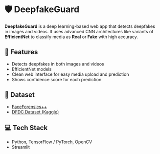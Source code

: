 # 🛡️ DeepfakeGuard

**DeepfakeGuard** is a deep learning-based web app that detects deepfakes in images and videos. It uses advanced CNN architectures like variants of **EfficientNet** to classify media as **Real** or **Fake** with high accuracy.

## 🚀 Features
- Detects deepfakes in both images and videos
- EfficientNet models
- Clean web interface for easy media upload and prediction
- Shows confidence score for each prediction

## 🧠 Dataset
- [FaceForensics++](https://github.com/ondyari/FaceForensics)
- [DFDC Dataset (Kaggle)](https://www.kaggle.com/c/deepfake-detection-challenge)

## 💻 Tech Stack
- Python, TensorFlow / PyTorch, OpenCV
- Streamlit

